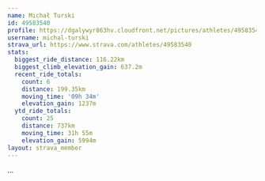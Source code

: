 ```yaml
---
name: Michał Turski
id: 49583540
profile: https://dgalywyr863hv.cloudfront.net/pictures/athletes/49583540/14729338/1/large.jpg
username: michal-turski
strava_url: https://www.strava.com/athletes/49583540
stats:
  biggest_ride_distance: 116.22km
  biggest_climb_elevation_gain: 637.2m
  recent_ride_totals:
    count: 6
    distance: 199.35km
    moving_time: '09h 34m'
    elevation_gain: 1237m
  ytd_ride_totals:
    count: 25
    distance: 737km
    moving_time: 31h 55m
    elevation_gain: 5994m
layout: strava_member
--- 
```

...
